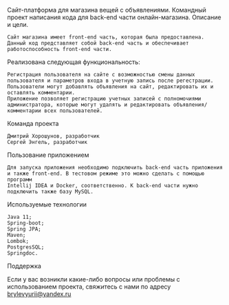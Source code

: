 Сайт-платформа для магазина вещей с объявлениями. Командный проект написания кода для back-end части онлайн-магазина. Описание и цели.

    Сайт магазина имеет front-end часть, которая была предоставлена. Данный код представляет собой back-end часть и обеспечивает работоспособность front-end части.

    

Реализована следующая функциональность:

    Регистрация пользователя на сайте с возможностью смены данных пользователя и параметров входа в учетную запись после регестрации.
    Пользователи могут добавлять объявления на сайт, редактировать их и оставлять комментарии. 
    Приложение позволяет регистрацию учетных записей с полномочиями администратора, которые могут удалять и редактировать объявления/комментарии всех пользователей.

Команда проекта

    Дмитрий Хорошунов, разработчик
    Сергей Энгель, разработчик


Пользование приложением

    Для запуска приложения необходимо подключить back-end часть приложения и также front-end. В тестовом режиме это можно сделать с помощью программ
    Intellij IDEA и Docker, соответственно. К back-end части нужно подключить также базу MySQL.

Используемые технологии

    Java 11;
    Spring-boot;
    Spring JPA;
    Maven;
    Lombok;
    PostgresSQL;
    Springdoc.

Поддержка

Если у вас возникли какие-либо вопросы или проблемы с использованием проекта, свяжитесь с нами по адресу brylevyurii@yandex.ru
